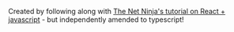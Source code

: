 Created by following along with <a href = "https://www.youtube.com/playlist?list=PL4cUxeGkcC9gZD-Tvwfod2gaISzfRiP9d">The Net Ninja's tutorial on React + javascript</a> - but independently amended to typescript!
